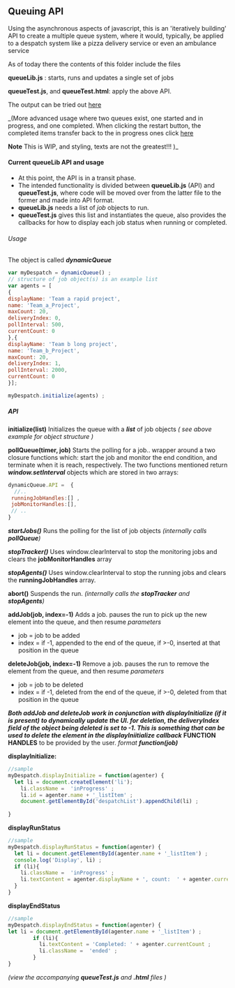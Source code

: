 ## Queuing API
Using the asynchronous aspects of javascript, this is an 'iteratively building' API to create a multiple queue system, where it would, typically, be applied to a despatch system like a pizza delivery service or even an ambulance service

As of today there the contents of this folder include the  files

**queueLib.js** : starts, runs and updates a single set of jobs

**queueTest.js**, and **queueTest.html**: apply the above API.

The output can be tried out   [here](http://www.use-my-software.com/myapp/newJS/queueTest.html)


_(More advanced usage where two queues exist, one started and in progress, and one completed. When clicking the restart button, the completed items transfer back to the in progress ones
click [here](http://www.use-my-software.com/myapp/newJS/carryOutDeli.html)

**Note** This is WIP, and styling, texts are not the greatest!!!
)_
#### Current queueLib API and usage
* At this point, the API is in a transit phase. 
* The intended functionality is divided between **queueLib.js** (API) and **queueTest.js**, where code will be moved over from the latter file to the former and made into API format. 
* **queueLib.js** needs a list of *job* objects to run.  
* **queueTest.js** gives this list and instantiates the queue, also provides the callbacks for how to display each job status when running or completed.

###### Usage 
  The object is called ***dynamicQueue*** 
  ~~~~ Javascript 
  var myDespatch = dynamicQueue() ;
  // structure of job object(s) is an example list
  var agents = [
  {
 displayName: 'Team a rapid project',
 name: 'Team_a_Project',
 maxCount: 20,
 deliveryIndex: 0,
 pollInterval: 500,  
 currentCount: 0 
},{
  displayName: 'Team b long project',
 name: 'Team_b_Project',
 maxCount: 20,
 deliveryIndex: 1,
 pollInterval: 2000,
 currentCount: 0 
}];

myDespatch.initialize(agents) ;
  ~~~~

##### API  
**initialize(list)** 
Initializes the queue with a _**list**_ of job objects *( see above example for object structure )*

**pollQueue(timer, job)** 
Starts the polling for a job.. wrapper around a two closure functions which:  start the job and monitor the end condition,  and terminate when it is reach, respectively.
The two functions mentioned return _**window.setInterval**_ objects which are stored in two arrays: 
~~~~ Javascript 
dynamicQueue.API =  { 
  //..
 runningJobHandles:[] ,
 jobMonitorHandles:[],
 // ..
}
 ~~~~
***startJobs()*** 
Runs the polling for the list of job objects *(internally calls **pollQueue**)*

***stopTracker()*** 
Uses window.clearInterval to stop the monitoring jobs and clears the **jobMonitorHandles** array

***stopAgents()*** 
Uses window.clearInterval to stop the running jobs and clears the **runningJobHandles** array.

**abort()** 
Suspends the run. *(internally calls the **stopTracker** and **stopAgents**)*

**addJob(job, index=-1)** 
Adds a job. pauses the run to pick up the new element into the queue, and then resume
_*parameters*_
* job = job to be added
* index = if -1, appended to the end of the queue, if >-0, inserted at that position in the queue

**deleteJob(job, index=-1)** 
 Remove a job. pauses the run to remove the element from the queue, and then resume
_*parameters*_
* job = job to be deleted
* index = if -1, deleted from the end of the queue, if >-0, deleted from that position in the queue

_**Both addJob and deleteJob work in conjunction with displayInitialize (if it is present) to dynamically update the UI. 
for deletion, the _**deliveryIndex**_ field of the object being deleted is set to -1. 
This is something that can be used to delete the element in the _**displayIniitialize**_ callback**_
**FUNCTION HANDLES**  to be provided by the user. _format **function(job)**_

**displayInitialize:** 
~~~~ Javascript
//sample
myDespatch.displayInitialize = function(agenter) {
  let li = document.createElement('li');
    li.className =  'inProgress' ;
    li.id = agenter.name + '_listItem' ;
    document.getElementById('despatchList').appendChild(li) ;
    
}
~~~~
**displayRunStatus**
~~~~ Javascript
//sample
myDespatch.displayRunStatus = function(agenter) {
  let li = document.getElementById(agenter.name + '_listItem') ;
  console.log('Display', li) ;
  if (li){
    li.className =  'inProgress' ;
    li.textContent = agenter.displayName + ', count:  ' + agenter.currentCount + '/' + agenter.maxCount + ', polling: ' + agenter.pollInterval;
  }
}
~~~~
**displayEndStatus**
~~~~ Javascript
//sample
myDespatch.displayEndStatus = function(agenter) {
let li = document.getElementById(agenter.name + '_listItem') ;
        if (li){
          li.textContent = 'Completed: ' + agenter.currentCount ;
          li.className =  'ended' ;
        }
}
~~~~
  *(view the accompanying **queueTest.js** and **.html** files )*
